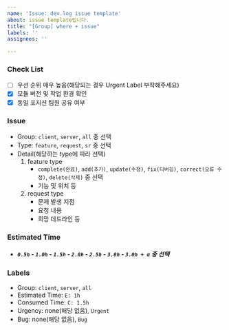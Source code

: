 ```yaml
---
name: 'Issue: dev.log issue template'
about: issue template입니다.
title: "[Group] where + issue"
labels: ''
assignees: ''

---
```


### Check List
- [ ] 우선 순위 매우 높음(해당되는 경우 Urgent Label 부착해주세요)
- [x] 모듈 버전 및 작업 환경 확인
- [x] 동일 포지션 팀원 공유 여부

### Issue
- Group: `client`, `server`, `all` 중 선택
- Type: `feature`, `request`, `sr` 중 선택
- Detail(해당하는 type에 따라 선택)
  1. feature type
      - `complete(완료)`, `add(추가)`, `update(수정)`, `fix(디버깅)`, `correct(오류 수정)`, `delete(삭제)` 중 선택
      - 기능 및 위치 등
  2. request type
      - 문제 발생 지점
      - 요청 내용
      - 희망 데드라인 등

### Estimated Time
- ##### `0.5h` - `1.0h` - `1.5h` - `2.0h` - `2.5h` - `3.0h` - `3.0h + α` 중 선택

### Labels
- Group: `client`, `server`, `all`
- Estimated Time: `E: 1h`
- Consumed Time: `C: 1.5h`
- Urgency: none(해당 없음), `Urgent`
- Bug: none(해당 없음), `Bug`
